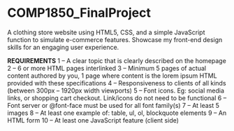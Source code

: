 # COMP1850_FinalProject
A clothing store website using HTML5, CSS, and a simple JavaScript function to simulate e-commerce features. Showcase my front-end design skills for an engaging user experience.

**REQUIREMENTS**
1 – A clear topic that is clearly described on the homepage
2 – 6 or more HTML pages interlinked
3 – Minimum 5 pages of actual content authored by you, 1 page where content is the lorem ipsum HTML provided with these specifications
4 – Responsiveness to clients of all kinds (between 300px – 1920px width viewports)
5 – Font icons. Eg: social media links, or shopping cart checkout. Link/icons do not need to be functional
6 – Font server or @font-face must be used for all font family(s)
7 – At least 5 images
8 – At least one example of: table, ul, ol, blockquote elements
9 – An HTML form
10 – At least one JavaScript feature (client side)
